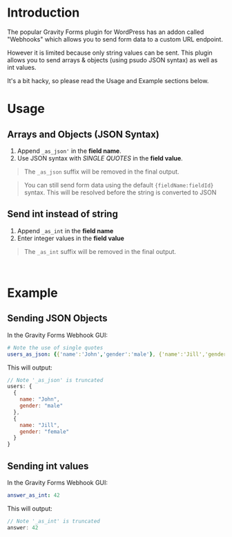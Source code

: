 # Introduction

The popular Gravity Forms plugin for WordPress has an addon called "Webhooks" which allows you to send form data to a custom URL endpoint.

However it is limited because only string values can be sent. This plugin allows you to send arrays & objects (using psudo JSON syntax) as well as int values.

It's a bit hacky, so please read the Usage and Example sections below.

# Usage

## Arrays and Objects (JSON Syntax)

1. Append `_as_json'` in the **field name**.
2. Use JSON syntax with *SINGLE QUOTES* in the **field value**.


> The `_as_json` suffix will be removed in the final output.

> You can still send form data using the default `{fieldName:fieldId}` syntax. This will be resolved before the string is converted to JSON

## Send int instead of string

1. Append `_as_int` in the **field name**
2. Enter integer values in the **field value**

> The `_as_int` suffix will be removed in the final output.

<br>

# Example

## Sending JSON Objects

In the Gravity Forms Webhook GUI:
```yaml
# Note the use of single quotes
users_as_json: {{'name':'John','gender':'male'}, {'name':'Jill','gender':'female'}}
```

This will output:
```js
// Note '_as_json' is truncated
users: {
  {
    name: "John",
    gender: "male"
  },
  {
    name: "Jill",
    gender: "female"
  }
}

```

## Sending int values

In the Gravity Forms Webhook GUI:
```yaml
answer_as_int: 42
```

This will output:
```js
// Note '_as_int' is truncated
answer: 42

```
